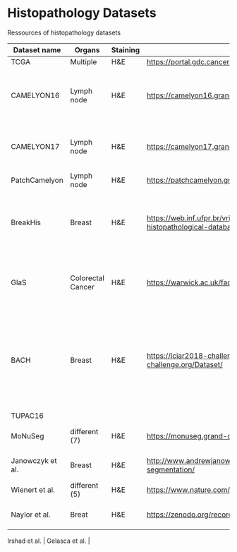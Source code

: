# Histopathology Datasets
Ressources of histopathology datasets

Dataset name | Organs | Staining | Link | Size | Data | Supervised | Task | WSI/Patch | Other
--- | --- | --- | --- |--- |--- |--- |--- |--- |--- 
TCGA | Multiple | H&E | https://portal.gdc.cancer.gov/ | > 11k |  |  |  | WSI | 
CAMELYON16 | Lymph node | H&E | https://camelyon16.grand-challenge.org/ | Train: 270 (160 Normal, 110 with metastases); Test: 130 | images + binary masks | yes | classi + seg | WSI | slide level analysis
CAMELYON17 | Lymph node | H&E | https://camelyon17.grand-challenge.org/ | Train: 500 (100 patients, 5 slides each); Test: 500 | images + binary masks | yes | classi + seg | WSI | patient level analysis | 
PatchCamelyon	| Lymph node |	H&E |	https://patchcamelyon.grand-challenge.org/	| 327.680 |	images + binary label	| yes |	classi |	Patch (96x96)
BreakHis	| Breast |	H&E	| https://web.inf.ufpr.br/vri/databases/breast-cancer-histopathological-database-breakhis/ |	7.909 (2480 benign, 5429 malignant)	| images + binary label + tumor type (8) (different magnifications: 40x, 100x, 200x, 400x) |	yes |	classi |	Patch (700x460)
GlaS | Colorectal Cancer | H&E | https://warwick.ac.uk/fac/cross_fac/tia/data/glascontest/ | 165 | Train: 85 (37 benign, 48 malignant); Test: 80 (37 benign, 43 malignant) | yes | classi + seg | Patch (diff sizes - few hundred px) | 20x
BACH | Breast | H&E | https://iciar2018-challenge.grand-challenge.org/Dataset/ | 400 | images (4 classes: normal 100, benign: 100, in situ carcinoma: 100, invasive carcinoma: 100) + 20 unlabeled + 10 labeled WSI (10 patients) | yes and no | classi + seg| Patch (classi, 2048x1536) + WSI (seg) |
TUPAC16 | 
MoNuSeg | different (7) | H&E | https://monuseg.grand-challenge.org/Data/ | Train: 30, Test: 14 | images (Train: 22.000 nuclei, Test: 7000) | yes | seg | Patch (1000x1000) | 40x (from TCGA)
Janowczyk et al. | Breast |  H&E | http://www.andrewjanowczyk.com/use-case-1-nuclei-segmentation/ | 143 | images (12.000 nuclei) | yes | seg | Patch (2000x2000) | 40x
Wienert et al. | different (5) | H&E | https://www.nature.com/articles/srep00503 | 36 | images (7.931 nuclei) | yes | seg | Patch (600x600) | 20x
Naylor et al. | Breat | H&E | https://zenodo.org/record/2579118#.Yt5FWt_RaUk | 50 | images (4.022 nuclei, 11 patients) | yes | seg | Patch (512x512) | 40x

Irshad et al. |
Gelasca et al. |

